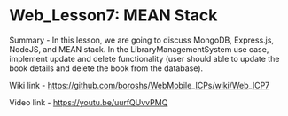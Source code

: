 # Web_Lesson7: MEAN Stack

Summary - In this lesson, we are going to discuss MongoDB, Express.js, NodeJS, and MEAN stack. In the LibraryManagementSystem use case, implement update and delete functionality (user should able to update the book details and delete the book from the database).

Wiki link - https://github.com/boroshs/WebMobile_ICPs/wiki/Web_ICP7

Video link - https://youtu.be/uurfQUvvPMQ

